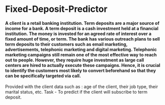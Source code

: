 # Fixed-Deposit-Predictor
#### A client is a retail banking institution. Term deposits are a major source of income for a bank. A term deposit is a cash investment held at a financial institution. The money is invested for an agreed rate of interest over a fixed amount of time, or term. The bank has various outreach plans to sell term deposits to their customers such as email marketing, advertisements, telephonic marketing and digital marketing. Telephonic marketing campaigns still remain one of the most effective way to reach out to people. However, they require huge investment as large call centers are hired to actually execute these campaigns. Hence, it is crucial to identify the customers most likely to convert beforehand so that they can be specifically targeted via call. 
Provided with the client data such as : age of the client, their job type, their marital status, etc.
Task - To predict if the client will subscribe to term deposit.
